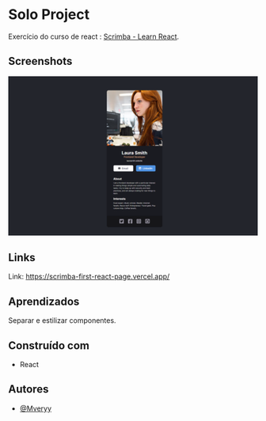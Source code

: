 # Solo Project

Exercício do curso de react : [Scrimba - Learn React](https://scrimba.com/learn/learnreact).

## Screenshots

![](src/scrimba-first-react-page.vercel.app_.png)

## Links

Link: https://scrimba-first-react-page.vercel.app/

## Aprendizados

Separar e estilizar componentes.

## Construído com

-   React

## Autores

-   [@Mveryy](https://github.com/Mveryy)
